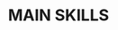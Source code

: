 ---
title : "MAIN SKILLS"
service_list:
# service item loop
- name : "Golang"
  image : "http://blog.engineering.publicissapient.fr/wp-content/uploads/2016/10/gopher.png"
  
# service item loop
- name : "JS / TS"
  image : "https://www.developpez.net/forums/attachments/p288914d1/a/a/a"
  
# service item loop
- name : "Python"
  image : "https://upload.wikimedia.org/wikipedia/commons/thumb/c/c3/Python-logo-notext.svg/1200px-Python-logo-notext.svg.png"
  
# service item loop
- name : "React"
  image : "https://upload.wikimedia.org/wikipedia/commons/thumb/a/a7/React-icon.svg/1280px-React-icon.svg.png"
  
# service item loop
- name : "NodeJS </br> (Express & NestJS frameworks)"
  image : "https://upload.wikimedia.org/wikipedia/commons/thumb/d/d9/Node.js_logo.svg/1280px-Node.js_logo.svg.png"
  
# service item loop
- name : "Flutter"
  image : "https://cdn.worldvectorlogo.com/logos/flutter-logo.svg"

# service item loop
- name : "Docker"
  image : "https://www.docker.com/sites/default/files/d8/styles/role_icon/public/2019-07/Moby-logo.png?itok=sYH_JEaJ"

# service item loop
- name : "Kubernetes"
  image : "https://download.logo.wine/logo/Kubernetes/Kubernetes-Logo.wine.png"

# service item loop
- name : "Jenkins"
  image : "https://upload.wikimedia.org/wikipedia/commons/thumb/e/e9/Jenkins_logo.svg/1200px-Jenkins_logo.svg.png"

# service item loop
- name : "gRPC"
  image : "https://blog.knoldus.com/wp-content/uploads/2020/03/grpc-icon-color.png"

# service item loop
- name : "Microservices"
  image : "https://hackr.io/tutorials/learn-microservices/logo/logo-microservices?ver=1557508246"

# service item loop
- name : "AWS"
  image : "https://upload.wikimedia.org/wikipedia/commons/thumb/9/93/Amazon_Web_Services_Logo.svg/1280px-Amazon_Web_Services_Logo.svg.png"

# custom style
custom_class: "" 
custom_attributes: "" 
custom_css: ".service-img {width: 4rem;margin: auto;}"
---